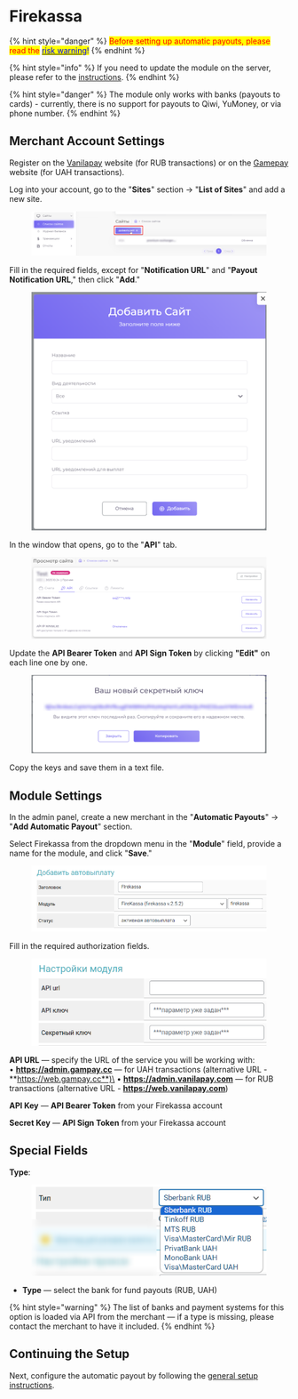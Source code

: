 # Firekassa

{% hint style="danger" %}
<mark style="color:red;">Before setting up automatic payouts, please read the</mark> [<mark style="color:blue;">risk warning</mark>](https://premium.gitbook.io/main/en/basic-settings/merchants-and-auto-payments/auto-payments/risk-warning)<mark style="color:blue;">!</mark>
{% endhint %}

{% hint style="info" %}
If you need to update the module on the server, please refer to the [instructions](https://premium.gitbook.io/main/en/en/basic-settings/faq/updating-script-files-on-the-server/how-to-update-files-on-the-server#merchant-and-auto-payout-modules).
{% endhint %}

{% hint style="danger" %}
The module only works with banks (payouts to cards) - currently, there is no support for payouts to Qiwi, YuMoney, or via phone number.
{% endhint %}

## Merchant Account Settings

Register on the [Vanilapay](https://web.vanilapay.com/) website (for RUB transactions) or on the [Gamepay](https://web.gampay.cc/) website (for UAH transactions).

Log into your account, go to the "**Sites**" section -> "**List of Sites**" and add a new site.

<figure><img src="../../../.gitbook/assets/image (749)_eng.png" alt=""><figcaption></figcaption></figure>

Fill in the required fields, except for "**Notification URL**" and "**Payout Notification URL**," then click "**Add**."

<figure><img src="../../../.gitbook/assets/image (750)_eng.png" alt="" width="563"><figcaption></figcaption></figure>

In the window that opens, go to the "**API**" tab.

<figure><img src="../../../.gitbook/assets/image (751)_eng.png" alt=""><figcaption></figcaption></figure>

Update the **API Bearer Token** and **API Sign Token** by clicking **"Edit"** on each line one by one.

<figure><img src="../../../.gitbook/assets/image (752)_eng.png" alt=""><figcaption></figcaption></figure>

Copy the keys and save them in a text file.

## **Module Settings**

In the admin panel, create a new merchant in the "**Automatic Payouts**" -> "**Add Automatic Payout**" section.

Select Firekassa from the dropdown menu in the "**Module**" field, provide a name for the module, and click "**Save**."

<figure><img src="../../../.gitbook/assets/image (746)_eng.png" alt=""><figcaption></figcaption></figure>

Fill in the required authorization fields.

<figure><img src="../../../.gitbook/assets/image (1429)_eng.png" alt=""><figcaption></figcaption></figure>

**API URL** — specify the URL of the service you will be working with:\
• **https://admin.gampay.cc** — for UAH transactions (alternative URL - **https://web.gampay.cc**)\
• **https://admin.vanilapay.com** — for RUB transactions (alternative URL - **https://web.vanilapay.com**)

**API Key** — **API Bearer Token** from your Firekassa account

**Secret Key** — **API Sign Token** from your Firekassa account

## Special Fields

**Type**:

<figure><img src="../../../.gitbook/assets/image (648)_eng.png" alt=""><figcaption></figcaption></figure>

* **Type** — select the bank for fund payouts (RUB, UAH)

{% hint style="warning" %}
The list of banks and payment systems for this option is loaded via API from the merchant — if a type is missing, please contact the merchant to have it included.
{% endhint %}

## Continuing the Setup

Next, configure the automatic payout by following the [general setup instructions](https://premium.gitbook.io/main/en/basic-settings/merchants-and-auto-payments/auto-payments/obshie-nastroiki-merchantov-avtovyplat).